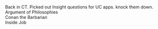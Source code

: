 Back in CT. Picked out Insight questions for UC apps. knock them down.   
Argument of Philosophies  
Conan the Barbarian  
Inside Job